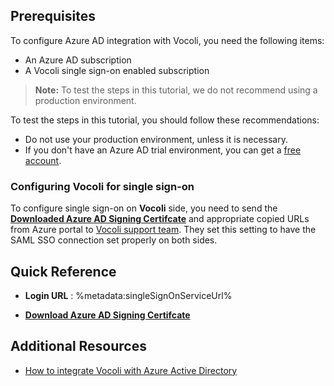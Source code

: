 ## Prerequisites

To configure Azure AD integration with Vocoli, you need the following items:

- An Azure AD subscription
- A Vocoli single sign-on enabled subscription

> **Note:**
> To test the steps in this tutorial, we do not recommend using a production environment.

To test the steps in this tutorial, you should follow these recommendations:

- Do not use your production environment, unless it is necessary.
- If you don't have an Azure AD trial environment, you can get a [free account](https://azure.microsoft.com/free/).

### Configuring Vocoli for single sign-on

To configure single sign-on on **Vocoli** side, you need to send the **[Downloaded Azure AD Signing Certifcate](%metadata:CertificateDownloadRawUrl%)** and appropriate copied URLs from Azure portal to [Vocoli support team](mailto:inbox@vocoli.com). They set this setting to have the SAML SSO connection set properly on both sides.

## Quick Reference

* **Login URL** : %metadata:singleSignOnServiceUrl%

* **[Download Azure AD Signing Certifcate](%metadata:CertificateDownloadRawUrl%)**

## Additional Resources

* [How to integrate Vocoli with Azure Active Directory](https://docs.microsoft.com/azure/active-directory/saas-apps/vocoli-tutorial)
